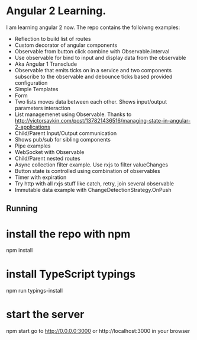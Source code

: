 # Angular 2 Learning. 

I am learning angular 2 now. The repo contains the folloiwng examples:
- Reflection to build list of routes
- Custom decorator of angular components
- Observable from button click combine with Observable.interval
- Use observable for bind to input and display data from the observable
- Aka Angular 1 Transclude
- Observable that emits ticks on in a service and two components subscribe to the observable and debounce ticks based provided configuration
- Simple Templates
- Form
- Two lists moves data between each other. Shows input/output parameters interaction
- List managemenet using Observable. Thanks to  http://victorsavkin.com/post/137821436516/managing-state-in-angular-2-applications
- Child/Parent Input/Output communication
- Shows pub/sub for sibling components
- Pipe examples
- WebSocket with Observable
- Child/Parent nested routes
- Async collection filter example. Use rxjs to filter valueChanges
- Button state is controlled using combination of observables
- Timer with expiration
- Try http with all rxjs stuff like catch, retry, join several observable
- Immutable data example with ChangeDetectionStrategy.OnPush

## Running

# install the repo with npm
npm install

# install TypeScript typings
npm run typings-install

# start the server
npm start
go to http://0.0.0.0:3000 or http://localhost:3000 in your browser